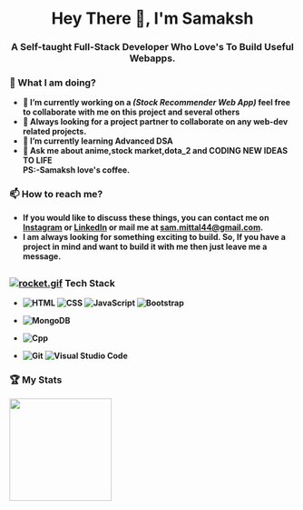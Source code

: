 
<h1 align="center">Hey There 👋, I'm Samaksh </h1>
<h3 align="center"> A <strong> Self-taught Full-Stack Developer <strong/> Who Love's To Build Useful Webapps.</h3>

### 🌱 What I am doing?
- 🔭 I’m currently working on a *(Stock Recommender Web App)* feel free to collaborate with me on this project and several others 
- 👯 Always looking for a project partner to collaborate on any web-dev related projects.
- 🌱 I’m currently learning  Advanced DSA
- 💬 Ask me about <strong> anime,stock market,dota_2 </strong> and <strong> CODING NEW IDEAS TO LIFE </strong>
     <br>
     PS:-Samaksh love's coffee.

### 📫 How to reach me?
- If you would like to discuss these things, you can contact me on [Instagram](https://www.instagram.com/mittal.sam/) or [LinkedIn](https://www.linkedin.com/in/samaksh-mittal-967447168/) or mail me at sam.mittal44@gmail.com.
- I am always looking for something exciting to build. So, If you have a project in mind and want to build it with me then just leave me a message.
##
### [![rocket.gif](https://s4.gifyu.com/images/rocket.gif)](https://gifyu.com/image/ZySM) Tech Stack

- ![HTML](https://img.shields.io/badge/-HTML-333333?style=centerme&logo=HTML5)
  ![CSS](https://img.shields.io/badge/-CSS-333333?style=flat&logo=CSS3&logoColor=1572B6)
  ![JavaScript](https://img.shields.io/badge/-JavaScript-333333?style=flat&logo=javascript)
  ![Bootstrap](https://img.shields.io/badge/-Bootstrap-333333?style=flat&logo=bootstrap&logoColor=563D7C)

- ![MongoDB](https://img.shields.io/badge/-MongoDB-333333?style=flat&logo=mongodb)

- ![Cpp](https://img.shields.io/badge/-C++-333333.svg?style=flat&logo=c%2B%2B&logoColor=yellow)

- ![Git](https://img.shields.io/badge/-Git-333333?style=flat&logo=git)
  ![Visual Studio Code](https://img.shields.io/badge/-VSCode-333333?style=flat&logo=visual-studio-code&logoColor=007ACC)

### 🏆&nbsp;My Stats
<p align="left">
<a href="https://github.com/mittalsam20">
  <img height="180em" src="https://github-readme-stats.vercel.app/api?username=mittalsam20&show_icons=true&theme=algolia&include_all_commits=true&count_private=true" />
</a>
